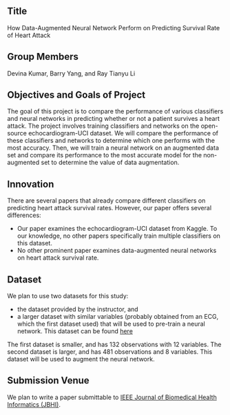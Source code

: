 ## Title
How Data-Augmented Neural Network Perform on Predicting Survival Rate of Heart Attack

## Group Members
Devina Kumar, Barry Yang, and Ray Tianyu Li

## Objectives and Goals of Project
The goal of this project is to compare the performance of various classifiers and neural networks in predicting whether or not a patient survives a heart attack. The project involves training classifiers and networks on the open-source echocardiogram-UCI dataset. We will compare the performance of these classifiers and networks to determine which one performs with the most accuracy.  Then, we will train a neural network on an augmented data set and compare its performance to the most accurate model for the non-augmented set to determine the value of data augmentation.

## Innovation
There are several papers that already compare different classifiers on predicting heart attack survival rates. However, our paper offers several differences:
- Our paper examines the echocardiogram-UCI dataset from Kaggle. To our knowledge, no other papers specifically train multiple classifiers on this dataset.
- No other prominent paper examines data-augmented neural networks on heart attack survival rate.

## Dataset
We plan to use two datasets for this study:
- the dataset provided by the instructor, and
- a larger dataset with similar variables (probably obtained from an ECG, which the first dataset used) that will be used to pre-train a neural network. This dataset can be found [here](https://www.statcrunch.com/app/index.php?dataid=1327534)

The first dataset is smaller, and has 132 observations with 12 variables. The second dataset is larger, and has 481 observations and 8 variables. This dataset will be used to augment the neural network.

## Submission Venue
We plan to write a paper submittable to [IEEE Journal of Biomedical Health Informatics (JBHI)](https://jbhi.embs.org/).
